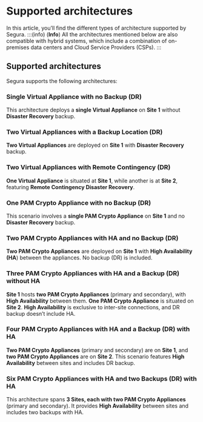 # Supported architectures

In this article, you’ll find the different types of architecture supported by Segura. 
:::(info) (**Info**)
All the architectures mentioned below are also compatible with hybrid systems, which include a combination of on-premises data centers and Cloud Service Providers (CSPs).
:::

## **Supported architectures**

Segura supports the following architectures:

### **Single Virtual Appliance with no Backup (DR)**

This architecture deploys a **single Virtual Appliance** on **Site 1** without **Disaster Recovery** backup.

### **Two Virtual Appliances with a Backup Location (DR)**

**Two Virtual Appliances** are deployed on **Site 1** with **Disaster Recovery** backup.

### **Two Virtual Appliances with Remote Contingency (DR)**

**One Virtual Appliance** is situated at **Site 1**, while another is at **Site 2**, featuring **Remote Contingency Disaster Recovery**.

### **One PAM Crypto Appliance with no Backup (DR)**

This scenario involves a **single PAM Crypto Appliance** on **Site 1** and no **Disaster Recovery** backup.

### **Two PAM Crypto Appliances with HA and no Backup (DR)**

**Two PAM Crypto Appliances** are deployed on **Site 1** with **High Availability (HA**) between the appliances. No backup (DR) is included.

### **Three PAM Crypto Appliances with HA and a Backup (DR) without HA**

**Site 1** hosts **two PAM Crypto Appliances** (primary and secondary), with **High Availability** between them. **One PAM Crypto Appliance** is situated on **Site 2**. **High Availability** is exclusive to inter-site connections, and DR backup doesn’t include HA.

### **Four PAM Crypto Appliances with HA and a Backup (DR) with HA**

**Two PAM Crypto Appliances** (primary and secondary) are on **Site 1**, and **two PAM Crypto Appliances** are on **Site 2**. This scenario features **High Availability** between sites and includes DR backup.

### **Six PAM Crypto Appliances with HA and two Backups (DR) with HA** 

This architecture spans **3 Sites, each with two PAM Crypto Appliances** (primary and secondary). It provides **High Availability** between sites and includes two backups with HA.

